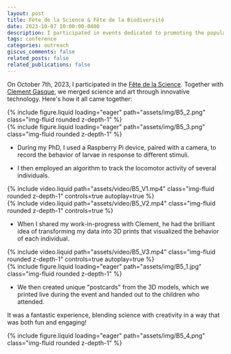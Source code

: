 ```yaml
---
layout: post
title: Fête de la Science & Fête de la Biodiversité
date: 2023-10-07 10:00:00-0400
description: I participated in events dedicated to promoting the popularisation of science, engaging with the public to make scientific concepts more accessible and engaging
tags: conference
categories: outreach
giscus_comments: false
related_posts: false
related_publications: false
---
```


On October 7th, 2023, I participated in the [Fête de la Science](https://www.inrae.fr/fete-de-la-science-2023). Together with [Clement Gasque](https://www.instagram.com/clement.gasque/), we merged science and art through innovative technology. Here's how it all came together:

<div class="row">
    <div class="col-sm mt-3 mt-md-0">
        {% include figure.liquid loading="eager" path="assets/img/B5_2.png" class="img-fluid rounded z-depth-1" %}
    </div>
    <div class="col-sm mt-3 mt-md-0">
        {% include figure.liquid loading="eager" path="assets/img/B5_3.png" class="img-fluid rounded z-depth-1" %}
    </div>

</div>

- During my PhD, I used a Raspberry Pi device, paired with a camera, to record the behavior of larvae in response to different stimuli.

- I then employed an algorithm to track the locomotor activity of several individuals.

<div class="row mt-3">
    <div class="col-sm mt-3 mt-md-0">
        {% include video.liquid path="assets/video/B5_V1.mp4" class="img-fluid rounded z-depth-1" controls=true autoplay=true %}
    </div>
    <div class="col-sm mt-3 mt-md-0">
        {% include video.liquid path="assets/video/B5_V2.mp4" class="img-fluid rounded z-depth-1" controls=true %}
    </div>
</div>

- When I shared my work-in-progress with Clement, he had the brilliant idea of transforming my data into 3D prints that visualized the behavior of each individual.

<div class="row mt-3">
    <div class="col-sm mt-3 mt-md-0">
        {% include video.liquid path="assets/video/B5_V3.mp4" class="img-fluid rounded z-depth-1" controls=true autoplay=true %}
    </div>
</div>

<div class="row">
    <div class="col-sm mt-3 mt-md-0">
        {% include figure.liquid loading="eager" path="assets/img/B5_1.jpg" class="img-fluid rounded z-depth-1" %}
    </div>
</div>

- We then created unique "postcards" from the 3D models, which we printed live during the event and handed out to the children who attended.

It was a fantastic experience, blending science with creativity in a way that was both fun and engaging!

<div class="row">
    <div class="col-sm mt-3 mt-md-0">
        {% include figure.liquid loading="eager" path="assets/img/B5_4.png" class="img-fluid rounded z-depth-1" %}
    </div>
</div>
